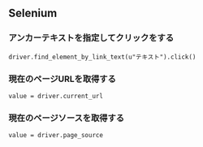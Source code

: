 ## Selenium

### アンカーテキストを指定してクリックをする

```
driver.find_element_by_link_text(u"テキスト").click()
```

### 現在のページURLを取得する

```
value = driver.current_url
```

### 現在のページソースを取得する

```
value = driver.page_source
```